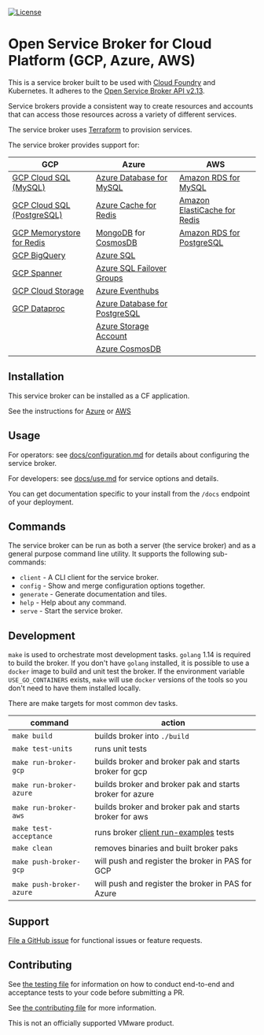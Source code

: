 [![License](https://img.shields.io/badge/license-Apache%202.0-blue.svg)](https://opensource.org/licenses/Apache-2.0)

# Open Service Broker for Cloud Platform (GCP, Azure, AWS)

This is a service broker built to be used with [Cloud Foundry](https://docs.cloudfoundry.org/services/overview.html) and Kubernetes.
It adheres to the [Open Service Broker API v2.13](https://github.com/openservicebrokerapi/servicebroker/blob/v2.13/spec.md).

Service brokers provide a consistent way to create resources and accounts that can access those resources across a variety of different services.

The service broker uses [Terraform](https://www.terraform.io/) to provision services.

The service broker provides support for:

| GCP | Azure | AWS |
|-----|-------| ----|
|[GCP Cloud SQL (MySQL)](https://cloud.google.com/sql/)|[Azure Database for MySQL](https://azure.microsoft.com/en-us/services/mysql/?&ef_id=EAIaIQobChMImtPm8_DK5wIVgf5kCh1lEAqOEAAYASABEgIwjfD_BwE:G:s&OCID=AID2000128_SEM_VfuRONbO&MarinID=VfuRONbO_307794721357_azure%20mysql_e_c_Qml9BhwJ_46775457259_kwd-310296951725&lnkd=Google_Azure_Brand&gclid=EAIaIQobChMImtPm8_DK5wIVgf5kCh1lEAqOEAAYASABEgIwjfD_BwE)|[Amazon RDS for MySQL](https://aws.amazon.com/rds/mysql/)|
|[GCP Cloud SQL (PostgreSQL)](https://cloud.google.com/sql/)|[Azure Cache for Redis](https://azure.microsoft.com/en-us/services/cache/?&ef_id=EAIaIQobChMIzc-t2vHK5wIVsh-tBh3Z8wteEAAYASAAEgJ0cvD_BwE:G:s&OCID=AID2000128_SEM_SeUFPHct&MarinID=SeUFPHct_287547165334_azure%20redis_e_c__46775456859_kwd-310342681850&lnkd=Google_Azure_Brand&gclid=EAIaIQobChMIzc-t2vHK5wIVsh-tBh3Z8wteEAAYASAAEgJ0cvD_BwE)|[Amazon ElastiCache for Redis](https://aws.amazon.com/elasticache/redis/?nc=sn&loc=2&dn=1)|
|[GCP Memorystore for Redis](https://cloud.google.com/memorystore/docs/redis/)|[MongoDB](https://docs.microsoft.com/en-us/azure/cosmos-db/mongodb-introduction) for [CosmosDB](https://azure.microsoft.com/en-us/services/cosmos-db/)|[Amazon RDS for PostgreSQL](https://aws.amazon.com/rds/postgresql/)|
|[GCP BigQuery](https://cloud.google.com/bigquery/)|[Azure SQL](https://docs.microsoft.com/en-us/azure/sql-database/)||
|[GCP Spanner](https://cloud.google.com/spanner/)|[Azure SQL Failover Groups](https://docs.microsoft.com/en-us/azure/sql-database/sql-database-auto-failover-group/)||
|[GCP Cloud Storage](https://cloud.google.com/storage/)|[Azure Eventhubs](https://azure.microsoft.com/en-us/services/event-hubs/)||
|[GCP Dataproc](https://cloud.google.com/dataproc/docs/overview/)|[Azure Database for PostgreSQL](https://azure.microsoft.com/en-us/services/postgresql)||
||[Azure Storage Account](https://docs.microsoft.com/en-us/azure/storage/common/storage-account-overview)||
||[Azure CosmosDB](https://azure.microsoft.com/en-us/services/cosmos-db/)||

## Installation

This service broker can be installed as a CF application.

See the instructions for [Azure](./docs/azure-installation.md) or [AWS](./docs/aws-installation.md)

## Usage

For operators: see [docs/configuration.md](./docs/configuration.md) for details about configuring the service broker.

For developers: see [docs/use.md](./docs/use.md) for service options and details.

You can get documentation specific to your install from the `/docs` endpoint of your deployment.

## Commands

The service broker can be run as both a server (the service broker) and as a general purpose command line utility.
It supports the following sub-commands:

 * `client` - A CLI client for the service broker.
 * `config` - Show and merge configuration options together.
 * `generate` - Generate documentation and tiles.
 * `help` - Help about any command.
 * `serve` - Start the service broker.

## Development

`make` is used to orchestrate most development tasks. 
`golang` 1.14 is required to build the broker. If you don't have `golang` installed, it is possible to use a `docker` image to build and unit test the broker. If the environment variable `USE_GO_CONTAINERS` exists, `make` will use `docker` versions of the tools so you don't need to have them installed locally. 

There are make targets for most common dev tasks. 

| command | action |
|---------|--------|
`make build` | builds broker into `./build`
`make test-units` | runs unit tests
`make run-broker-gcp` | builds broker and broker pak and starts broker for gcp
`make run-broker-azure` | builds broker and broker pak and starts broker for azure
`make run-broker-aws` | builds broker and broker pak and starts broker for aws
`make test-acceptance` | runs broker [client run-examples](./TESTING.md) tests
`make clean` | removes binaries and built broker paks
`make push-broker-gcp` | will push and register the broker in PAS for GCP
`make push-broker-azure` | will push and register the broker in PAS for Azure

## Support

[File a GitHub issue](https://github.com/pivotal/cloud-service-broker/issues) for functional issues or feature requests.

## Contributing

See [the testing file](https://github.com/pivotal/cloud-service-broker/blob/master/TESTING.md) for information on how to conduct end-to-end and acceptance tests to your code before submitting a PR. 

See [the contributing file](https://github.com/pivotal/cloud-service-broker/blob/master/CONTRIBUTING.md) for more information.

This is not an officially supported VMware product.
